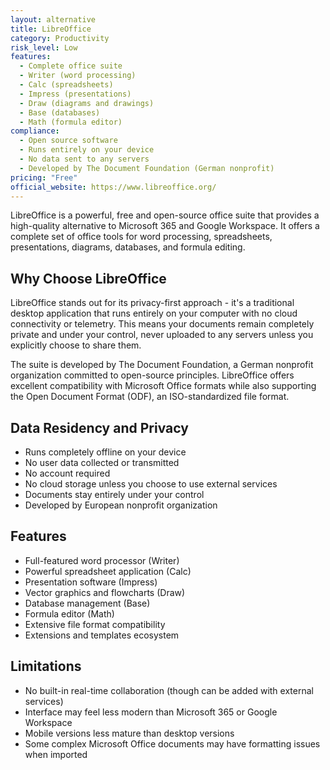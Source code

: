 ```yaml
---
layout: alternative
title: LibreOffice
category: Productivity
risk_level: Low
features:
  - Complete office suite
  - Writer (word processing)
  - Calc (spreadsheets)
  - Impress (presentations)
  - Draw (diagrams and drawings)
  - Base (databases)
  - Math (formula editor)
compliance:
  - Open source software
  - Runs entirely on your device
  - No data sent to any servers
  - Developed by The Document Foundation (German nonprofit)
pricing: "Free"
official_website: https://www.libreoffice.org/
---
```


LibreOffice is a powerful, free and open-source office suite that provides a high-quality alternative to Microsoft 365 and Google Workspace. It offers a complete set of office tools for word processing, spreadsheets, presentations, diagrams, databases, and formula editing.

## Why Choose LibreOffice

LibreOffice stands out for its privacy-first approach - it's a traditional desktop application that runs entirely on your computer with no cloud connectivity or telemetry. This means your documents remain completely private and under your control, never uploaded to any servers unless you explicitly choose to share them.

The suite is developed by The Document Foundation, a German nonprofit organization committed to open-source principles. LibreOffice offers excellent compatibility with Microsoft Office formats while also supporting the Open Document Format (ODF), an ISO-standardized file format.

## Data Residency and Privacy

- Runs completely offline on your device
- No user data collected or transmitted
- No account required
- No cloud storage unless you choose to use external services
- Documents stay entirely under your control
- Developed by European nonprofit organization

## Features

- Full-featured word processor (Writer)
- Powerful spreadsheet application (Calc)
- Presentation software (Impress)
- Vector graphics and flowcharts (Draw)
- Database management (Base)
- Formula editor (Math)
- Extensive file format compatibility
- Extensions and templates ecosystem

## Limitations

- No built-in real-time collaboration (though can be added with external services)
- Interface may feel less modern than Microsoft 365 or Google Workspace
- Mobile versions less mature than desktop versions
- Some complex Microsoft Office documents may have formatting issues when imported